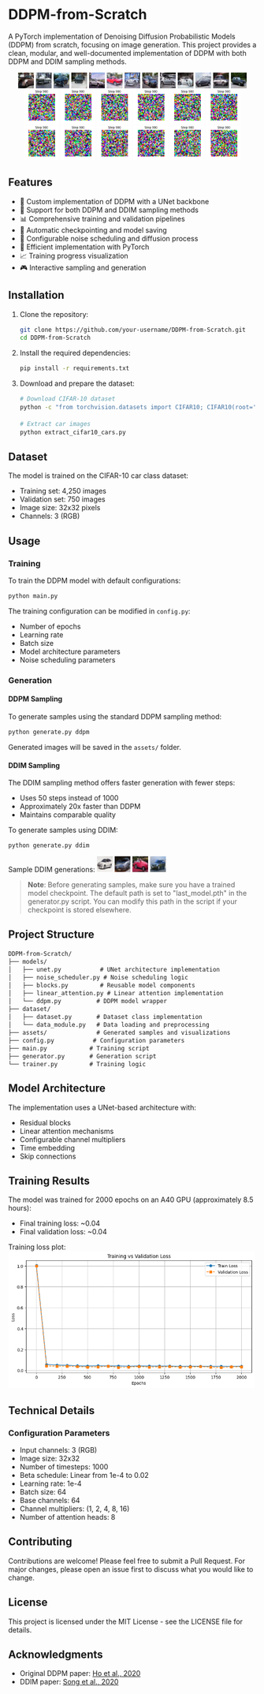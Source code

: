# DDPM-from-Scratch

A PyTorch implementation of Denoising Diffusion Probabilistic Models (DDPM) from scratch, focusing on image generation. This project provides a clean, modular, and well-documented implementation of DDPM with both DDPM and DDIM sampling methods.

<div align="center">

<img src="assets/1.png" alt="Generated Sample"  >
<img src="assets/2.png" alt="Generated Sample"  >
<img src="assets/3.png" alt="Generated Sample" >
<img src="assets/4.png" alt="Generated Sample"  >
<img src="assets/5.png" alt="Generated Sample"  >
<img src="assets/6.png" alt="Generated Sample" >
<img src="assets/7.png" alt="Generated Sample"  >
<img src="assets/8.png" alt="Generated Sample"  >
<img src="assets/9.png" alt="Generated Sample"  >
<img src="assets/10.png" alt="Generated Sample"  >
<img src="assets/11.png" alt="Generated Sample"  >
<img src="assets/12.png" alt="Generated Sample"  >
<img src="assets/14.png" alt="Generated Sample"  >

</div>

<div align="center">

<img src="assets/sample1.gif" alt="Generated Sample" width=70>
<img src="assets/sample2.gif" alt="Generated Sample" width=70>
<img src="assets/sample3.gif" alt="Generated Sample" width=70>
<img src="assets/sample4.gif" alt="Generated Sample" width=70>
<img src="assets/sample5.gif" alt="Generated Sample" width=70>
<img src="assets/sample6.gif" alt="Generated Sample" width=70>
<img src="assets/sample7.gif" alt="Generated Sample" width=70>
<img src="assets/sample8.gif" alt="Generated Sample" width=70>
<img src="assets/sample9.gif" alt="Generated Sample" width=70>
<img src="assets/sample10.gif" alt="Generated Sample" width=70>
<img src="assets/sample11.gif" alt="Generated Sample" width=70>
<img src="assets/sample12.gif" alt="Generated Sample" width=70>

</div>

## Features

- 🎨 Custom implementation of DDPM with a UNet backbone
- 🔄 Support for both DDPM and DDIM sampling methods
- 📊 Comprehensive training and validation pipelines
- 💾 Automatic checkpointing and model saving
- 🎯 Configurable noise scheduling and diffusion process
- 🚀 Efficient implementation with PyTorch
- 📈 Training progress visualization
- 🎮 Interactive sampling and generation

## Installation

1. Clone the repository:
   ```bash
   git clone https://github.com/your-username/DDPM-from-Scratch.git
   cd DDPM-from-Scratch
   ```

2. Install the required dependencies:
   ```bash
   pip install -r requirements.txt
   ```

3. Download and prepare the dataset:
   ```bash
   # Download CIFAR-10 dataset
   python -c "from torchvision.datasets import CIFAR10; CIFAR10(root='./data', download=True)"
   
   # Extract car images
   python extract_cifar10_cars.py
   ```

## Dataset

The model is trained on the CIFAR-10 car class dataset:
- Training set: 4,250 images
- Validation set: 750 images
- Image size: 32x32 pixels
- Channels: 3 (RGB)

## Usage

### Training

To train the DDPM model with default configurations:
```bash
python main.py
```

The training configuration can be modified in `config.py`:
- Number of epochs
- Learning rate
- Batch size
- Model architecture parameters
- Noise scheduling parameters

### Generation

#### DDPM Sampling
To generate samples using the standard DDPM sampling method:
```bash
python generate.py ddpm
```
Generated images will be saved in the `assets/` folder.

#### DDIM Sampling
The DDIM sampling method offers faster generation with fewer steps:
- Uses 50 steps instead of 1000
- Approximately 20x faster than DDPM
- Maintains comparable quality

To generate samples using DDIM:
```bash
python generate.py ddim
```

Sample DDIM generations:
<img src="assets/ddim_1.png" alt="Generated Sample" >
<img src="assets/ddim_2.png" alt="Generated Sample" >
<img src="assets/ddim_3.png" alt="Generated Sample" >
<img src="assets/ddim_4.png" alt="Generated Sample" >

> **Note**: Before generating samples, make sure you have a trained model checkpoint. The default path is set to "last_model.pth" in the generator.py script. You can modify this path in the script if your checkpoint is stored elsewhere.

## Project Structure

```
DDPM-from-Scratch/
├── models/
│   ├── unet.py           # UNet architecture implementation
│   ├── noise_scheduler.py # Noise scheduling logic
│   ├── blocks.py         # Reusable model components
│   ├── linear_attention.py # Linear attention implementation
│   └── ddpm.py          # DDPM model wrapper
├── dataset/
│   ├── dataset.py       # Dataset class implementation
│   └── data_module.py   # Data loading and preprocessing
├── assets/              # Generated samples and visualizations
├── config.py           # Configuration parameters
├── main.py            # Training script
├── generator.py       # Generation script
└── trainer.py         # Training logic
```

## Model Architecture

The implementation uses a UNet-based architecture with:
- Residual blocks
- Linear attention mechanisms
- Configurable channel multipliers
- Time embedding
- Skip connections

## Training Results

The model was trained for 2000 epochs on an A40 GPU (approximately 8.5 hours):
- Final training loss: ~0.04
- Final validation loss: ~0.04

Training loss plot:
<img src="assets/loss_plot.png" alt="Training Loss Plot" width=500>

## Technical Details

### Configuration Parameters
- Input channels: 3 (RGB)
- Image size: 32x32
- Number of timesteps: 1000
- Beta schedule: Linear from 1e-4 to 0.02
- Learning rate: 1e-4
- Batch size: 64
- Base channels: 64
- Channel multipliers: (1, 2, 4, 8, 16)
- Number of attention heads: 8

## Contributing

Contributions are welcome! Please feel free to submit a Pull Request. For major changes, please open an issue first to discuss what you would like to change.

## License

This project is licensed under the MIT License - see the LICENSE file for details.

## Acknowledgments

- Original DDPM paper: [Ho et al., 2020](https://arxiv.org/abs/2006.11239)
- DDIM paper: [Song et al., 2020](https://arxiv.org/abs/2010.02502)
